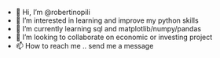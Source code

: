 - 👋 Hi, I’m @robertinopili
- 👀 I’m interested in learning and improve my python skills
- 🌱 I’m currently learning sql and matplotlib/numpy/pandas
- 💞️ I’m looking to collaborate on economic or investing project
- 📫 How to reach me .. send me a message
